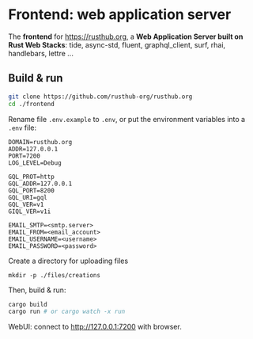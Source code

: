 # Frontend: web application server

The **frontend** for https://rusthub.org, a **Web Application Server built on Rust Web Stacks**: tide, async-std, fluent, graphql_client, surf, rhai, handlebars, lettre ...

## Build & run

``` Bash
git clone https://github.com/rusthub-org/rusthub.org
cd ./frontend
```

Rename file `.env.example` to `.env`, or put the environment variables into a `.env` file:

```
DOMAIN=rusthub.org
ADDR=127.0.0.1
PORT=7200
LOG_LEVEL=Debug

GQL_PROT=http
GQL_ADDR=127.0.0.1
GQL_PORT=8200
GQL_URI=gql
GQL_VER=v1
GIQL_VER=v1i

EMAIL_SMTP=<smtp.server>
EMAIL_FROM=<email_account>
EMAIL_USERNAME=<username>
EMAIL_PASSWORD=<password>
```

Create a directory for uploading files

```
mkdir -p ./files/creations
```

Then, build & run:

``` Bash
cargo build
cargo run # or cargo watch -x run
```

WebUI: connect to http://127.0.0.1:7200 with browser.
